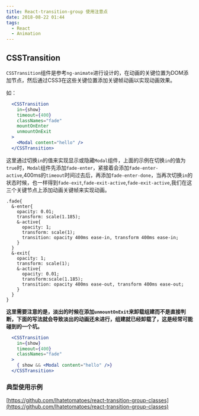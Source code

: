 ```yaml
---
title: React-transition-group 使用注意点
date: 2018-08-22 01:44
tags:
  - React
  - Animation
---
```


## CSSTransition

`CSSTransition`组件是参考`ng-animate`进行设计的，在动画的关键位置为DOM添加节点，然后通过CSS3在这些关键位置添加关键帧动画以实现动画效果。

如：

```jsx
  <CSSTransition
    in={show}
    timeout={400}
    classNames="fade"
    mountOnEnter
    unmountOnExit
  >
    <Modal content="hello" />
  </CSSTransition>
```

这里通过切换`in`的值来实现显示或隐藏`Modal`组件，上面的示例在切换`in`的值为`true`时，`Modal`组件先添加`fade-enter`，紧接着会添加`fade-enter-active`,400ms的`timeout`时间过去后，再添加`fade-enter-done`，当再次切换`in`的状态时候，也一样得到`fade-exit`,`fade-exit-active`,`fade-exit-active`,我们在这三个关键节点上添加动画关键帧来实现动画。

```less
.fade{
  &-enter{
    opacity: 0.01;
    transform: scale(1.185);
    &-active{
      opacity: 1;
      transform: scale(1);
      transition: opacity 400ms ease-in, transform 400ms ease-in;
    }
  }
  &-exit{
    opacity: 1;
    transform: scale(1);
    &-active{
      opacity: 0.01;
      transform:scale(1.185);
      transition: opacity 400ms ease-out, transform 400ms ease-out;
    }
  }
}

```

**这里需要注意的是，淡出的时候在添加`unmountOnExit`来卸载组建而不是直接判断，下面的写法就会导致淡出的动画还未进行，组建就已经卸载了，这是经常可能碰到的一个坑。**

```jsx
  <CSSTransition
    in={show}
    timeout={400}
    classNames="fade"
  >
    { show && <Modal content="hello" />}
  </CSSTransition>
```

### 典型使用示例

[https://github.com/Ihatetomatoes/react-transition-group-classes](https://github.com/Ihatetomatoes/react-transition-group-classes)
